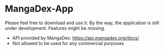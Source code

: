 # MangaDex-App
Please feel free to download and use it. By the way, the application is still under development. Features might be missing.
* API provided by MangaDex: https://api.mangadex.org/docs/
* Not allowed to be used for any commercial purposes
